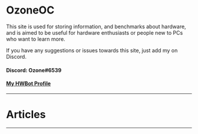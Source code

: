 # OzoneOC

This site is used for storing information, and benchmarks about hardware, and is aimed to be useful for hardware enthusiasts or people new to PCs who want to learn more.

If you have any suggestions or issues towards this site, just add my on Discord.

#### Discord: Ozone#6539

#### [My HWBot Profile](https://hwbot.org/user/ozone_3950/)

---
# Articles
---
